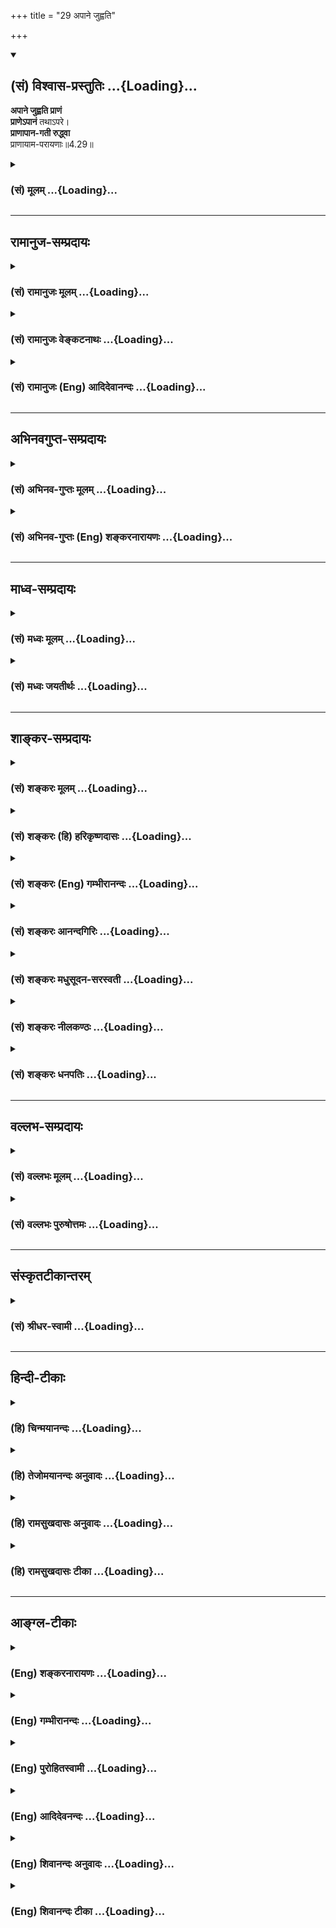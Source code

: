 +++
title = "29 अपाने जुह्वति"

+++
<div class="js_include" newlevelforh1="2" title="(सं) विश्वास-प्रस्तुतिः" unfilled url="/purANam_vaiShNavam/mahAbhAratam/06-bhIShma-parva/03-bhagavad-gItA-parva/saMskRtam/vishvAsa-prastutiH/04_jnAna-yogaH_brahmArp/29_apAne_juhvati.md">
<details open><summary><h2>(सं) विश्वास-प्रस्तुतिः ...{Loading}...</h2></summary>

**अपाने जुह्वति प्राणं**  
**प्राणेऽपानं** तथाऽपरे।  
**प्राणापान-गती रुद्ध्वा**  
प्राणायाम-परायणाः॥4.29॥
</details>
</div>
<div class="js_include collapsed" newlevelforh1="3" title="(सं) मूलम्" unfilled url="/purANam_vaiShNavam/mahAbhAratam/06-bhIShma-parva/03-bhagavad-gItA-parva/saMskRtam/mUlam/04_jnAna-yogaH_brahmArp/29_apAne_juhvati.md">
<details><summary><h3>(सं) मूलम् ...{Loading}...</h3></summary>

अपाने जुह्वति प्राण प्राणेऽपानं तथाऽपरे।  
प्राणापानगती रुद्ध्वा प्राणायामपरायणाः।।4.29।।
</details>
</div>


_________________
## रामानुज-सम्प्रदायः
<div class="js_include collapsed" newlevelforh1="3" title="(सं) रामानुजः मूलम्" unfilled url="/purANam_vaiShNavam/mahAbhAratam/06-bhIShma-parva/03-bhagavad-gItA-parva/saMskRtam/rAmAnujaH/mUlam/04_jnAna-yogaH_brahmArp/29_apAne_juhvati.md">
<details><summary><h3>(सं) रामानुजः मूलम् ...{Loading}...</h3></summary>

।।4.29।।**अपरे** कर्मयोगिनः प्राणायामेषु निष्ठां कुर्वन्ति। ते च
त्रिविधाः पूरकरेचककुम्भकभेदेन। **अपानेजुह्वति प्राणम्** इति पूरकः
**प्राणे अपानम्** इति रेचकः **प्राणापानगती रुद्ध्वा प्राणान् प्राणेषु
जुह्वति** इति कुम्भकः। प्राणायामपरेषु त्रिषु अपि अनुषज्यते **नियताहारा**
इति। द्रव्ययज्ञप्रभृतिप्राणायामपर्यन्तेषु कर्मयोगभेदेषु स्वसमीहितेषु
प्रवृत्ता एते सर्वेसहयज्ञैः प्रजाः सृष्ट्वा (गीता 3।10) इति
अभिहितमहायज्ञपूर्वकनित्यनैमित्तिककर्मरूपयज्ञविदः तन्निष्ठाः तत एव
क्षपितकल्मषाः।

</details>
</div>
<div class="js_include collapsed" newlevelforh1="3" title="(सं) रामानुजः वेङ्कटनाथः" unfilled url="/purANam_vaiShNavam/mahAbhAratam/06-bhIShma-parva/03-bhagavad-gItA-parva/saMskRtam/rAmAnujaH/venkaTanAthaH/04_jnAna-yogaH_brahmArp/29_apAne_juhvati.md">
<details><summary><h3>(सं) रामानुजः वेङ्कटनाथः ...{Loading}...</h3></summary>

  
  
।।4.29।। प्राणायामपरायणाः इत्यनेन वर्गत्रयस्य सामान्यसङ्ग्रहः। क्रियत इति
व्यञ्जनायप्राणायामेषु निष्ठां कुर्वन्तीति पृथग्वाक्यं कृतम्।
प्राणायामनिष्ठानामवान्तरभेदज्ञापनायपूरकेत्यादिना
प्राणायामावान्तरभेदप्रदर्शनम्। तत्तद्भेदप्रतिपादकांशं विविनक्ति अपरे
इत्यादिना। ऊर्ध्वप्रवृत्तस्य प्राणस्य अधःप्रवेशनं हि पूरकः। ततश्चअपाने
जुह्वतीत्येतदुपचारादुपपन्नम्। एवमधस्सि्थतस्य वायोरूर्ध्वप्रवर्तनं हि
रेचक इतिप्राणेऽपानमित्युपचरितम्। वायोरूर्ध्वाधोगमननिवारणेनावस्थापनं
कुम्भक इतिप्राणापानगती रुद्धा इत्यादेरभिप्रायः। प्राणान्
प्राणवृत्तिभेदानित्यर्थः। आहारनियमस्तु दृष्टादृष्टोपकारद्वारा
सर्वप्राणायामसाधारणतया विहित इत्याह प्राणायामपरेषु त्रिष्वपि इति।  
  

</details>
</div>
<div class="js_include collapsed" newlevelforh1="3" title="(सं) रामानुजः (Eng) आदिदेवानन्दः" unfilled url="/purANam_vaiShNavam/mahAbhAratam/06-bhIShma-parva/03-bhagavad-gItA-parva/saMskRtam/rAmAnujaH/english/AdidevAnandaH/04_jnAna-yogaH_brahmArp/29_apAne_juhvati.md">
<details><summary><h3>(सं) रामानुजः (Eng) आदिदेवानन्दः ...{Loading}...</h3></summary>

4.29 - 4.30 Other Karma Yogins are devoted to the practice of breath control. They are of three types because of the differences in inhalation, exhalation and stoppage of breath. Puraka (inhalation) is that in which the inward breath is sacrificed in the outward breath.
Recaka (exhalation) is that when the outward breath is sacrificed in the inward breath. Kumbhaka (stoppage of breath) is that when the flow of both inward and outward breaths is stopped. The clause, restricting of diet, applies to all the three types of persons devoted to the control of breath. All these, according to their liking and capacity are engaged in performing the various kinds of Karma Yoga beginning from the sacrifice of material objects to the control of breath. They know and are devoted to sacrifices comprising obligatory and occasional rituals preceded by the performance of 'the great sacrifices'
(Panca-Maha-Yajna), as alluded to in 'Creating men along with the sacrifices' (3.10). Because of this only, their sins are done away with.
Those who are engaged in Karma Yoga by sustaining their bodies only by the ambrosia of sacrificial remains will go to the eternal Brahman. 'Go to Brahman' here means realise the self which has Brahman for Its soul.

</details>
</div>


_________________
## अभिनवगुप्त-सम्प्रदायः
<div class="js_include collapsed" newlevelforh1="3" title="(सं) अभिनव-गुप्तः मूलम्" unfilled url="/purANam_vaiShNavam/mahAbhAratam/06-bhIShma-parva/03-bhagavad-gItA-parva/saMskRtam/abhinava-guptaH/mUlam/04_jnAna-yogaH_brahmArp/29_apAne_juhvati.md">
<details><summary><h3>(सं) अभिनव-गुप्तः मूलम् ...{Loading}...</h3></summary>

।।4.29 4.30।। एवं द्रव्ययज्ञः तपोयज्ञो योगयज्ञश्चोक्तलक्षणाः।
स्वाध्यायज्ञानयज्ञाश्च ये ते संप्रति लक्ष्यन्ते अपाने इति। अपरे इति।
प्राणम् उदयमानं +++(N उदीयमानम्)+++ नादं +++(S omit नादम्)+++
प्रणवादिमात्रालयान्तम् अपाने अस्तं याति स्वानन्दान्तः प्रवेशात्मनि
जुह्वति इति पिण्डस्थैर्यात्मा स्वाध्यायः। शिष्यात्मना च नयानयग्रहणाय
केचिदस्तं यान्तम् उदी(द) यमाने संवेश्य तदेकीकारेण अपवर्गदानात्+++(S
अपवर्गात्)+++ आत्मनि शिष्यात्मनि च शोधनबोधनप्रवेशनयोजनरूपे स्वाध्याययज्ञे
+++(S N स्वाध्यायज्ञाने)+++ स्वपरानन्दमये प्रतिष्ठितमनसः। अत एव पूरकः
प्रथममुक्तः चरमं रेचकः। प्रथमेन च पादेन +++(N भागेन)+++ विषयभोगान्तर्मुखीकरणं
द्वितीयेन महाविदेहधारणाक्रमाद्विषयग्रहणाय निस्सरणं +++(N विसारणम्)+++
ध्वन्यते। अतश्च स्वाध्याययज्ञेभ्यो न अन्ये ज्ञानयज्ञाः। एत
एवोक्तव्यापारपरिशीलनावशपरिपूरितस्वात्मशिष्यात्ममनोरथाः द्वे अप्येते गती
निरुध्य आहारं विषयभोगात्मकं नियम्य प्राणान् सकलचित्तवृत्त्युदयान्
प्राणेषु परनिरानन्दोल्लासेषु जुह्वति कुंभकप्रशान्त्या अर्पयन्ति +++(S omits
अर्पयन्ति)+++। सर्वे चैते द्रव्ययज्ञात् प्रभृति ज्ञानयज्ञान्तं यज्ञस्य
तत्त्वज्ञाः तेनैव च क्षपितकल्मषाः समूलोन्मूलितभेदवासनामयमहामोहाः।

</details>
</div>
<div class="js_include collapsed" newlevelforh1="3" title="(सं) अभिनव-गुप्तः (Eng) शङ्करनारायणः" unfilled url="/purANam_vaiShNavam/mahAbhAratam/06-bhIShma-parva/03-bhagavad-gItA-parva/saMskRtam/abhinava-guptaH/english/shankaranArAyaNaH/04_jnAna-yogaH_brahmArp/29_apAne_juhvati.md">
<details><summary><h3>(सं) अभिनव-गुप्तः (Eng) शङ्करनारायणः ...{Loading}...</h3></summary>

4.29 See Comment under 4.30

</details>
</div>


_________________
## माध्व-सम्प्रदायः
<div class="js_include collapsed" newlevelforh1="3" title="(सं) मध्वः मूलम्" unfilled url="/purANam_vaiShNavam/mahAbhAratam/06-bhIShma-parva/03-bhagavad-gItA-parva/saMskRtam/madhvaH/mUlam/04_jnAna-yogaH_brahmArp/29_apAne_juhvati.md">
<details><summary><h3>(सं) मध्वः मूलम् ...{Loading}...</h3></summary>

।।4.29।। अपरे प्राणायामपरायणाः प्राणमपाने जुह्वति अपानं च प्राणे।
कुम्बकस्था एव भवन्तीत्यर्थः।

</details>
</div>
<div class="js_include collapsed" newlevelforh1="3" title="(सं) मध्वः जयतीर्थः" unfilled url="/purANam_vaiShNavam/mahAbhAratam/06-bhIShma-parva/03-bhagavad-gItA-parva/saMskRtam/madhvaH/jayatIrthaH/04_jnAna-yogaH_brahmArp/29_apAne_juhvati.md">
<details><summary><h3>(सं) मध्वः जयतीर्थः ...{Loading}...</h3></summary>

।।4.29।। अपाने जुह्वति इत्येतत् पूरकरेचककुम्भकपरतया केचिद्व्याचक्षते
तदसत् अध्याहारादिप्रसङ्गात्। पूरकरेचकयोः कुम्भकार्थत्वेन
पृथक्प्राणायामत्वाभावाच्चेति भावेन कुम्भकमात्रपरतया योजयति **अपर**
इति। परायणाः इत्यतः परंप्राणापानगती रुद्धा इति द्रष्टव्यम्। अभिप्रायमाह
**कुम्भकस्था एवे**ति। एवशब्देनापव्याख्यानं व्यावर्तयति।

</details>
</div>


_________________
## शाङ्कर-सम्प्रदायः
<div class="js_include collapsed" newlevelforh1="3" title="(सं) शङ्करः मूलम्" unfilled url="/purANam_vaiShNavam/mahAbhAratam/06-bhIShma-parva/03-bhagavad-gItA-parva/saMskRtam/shankaraH/mUlam/04_jnAna-yogaH_brahmArp/29_apAne_juhvati.md">
<details><summary><h3>(सं) शङ्करः मूलम् ...{Loading}...</h3></summary>

।।4.29।। **अपाने** अपानवृत्तौ **जुह्वति** प्रक्षिपन्ति **प्राणं**
प्राणवृत्तिम् पूरकाख्यं प्राणायामं कुर्वन्तीत्यर्थः। **प्राणे अपानं तथा
अपरे** जुह्वति रेचकाख्यं च प्राणायामं कुर्वन्तीत्येतत्। **प्राणापानगती**
मुखनासिकाभ्यां वायोः निर्गमनं प्राणस्य गतिः तद्विपर्ययेण अधोगमनम्
अपानस्य गतिः ते प्राणापानगती एते **रुद्ध्वा** निरुध्य
**प्राणायामपरायणाः** प्राणायामतत्पराः कुम्भकाख्यं प्राणायामं
कुर्वन्तीत्यर्थः।। किञ्च

</details>
</div>
<div class="js_include collapsed" newlevelforh1="3" title="(सं) शङ्करः (हि) हरिकृष्णदासः" unfilled url="/purANam_vaiShNavam/mahAbhAratam/06-bhIShma-parva/03-bhagavad-gItA-parva/saMskRtam/shankaraH/hindI/harikRShNadAsaH/04_jnAna-yogaH_brahmArp/29_apAne_juhvati.md">
<details><summary><h3>(सं) शङ्करः (हि) हरिकृष्णदासः ...{Loading}...</h3></summary>

।।4.29।। तथा ( कोई ) अपानवायुमें प्राणवायुका हवन करते हैं अर्थात् पूरक
नामक प्राणायाम किया करते हैं। वैसे ही अन्य कोई प्राणमें अपानका हवन करते
हैं अर्थात् रेचक नामक प्राणायाम किया करते हैं। मुख और नासिकाके द्वारा
वायुका बाहर निकलना प्राणकी गति है और उसके विपरीत ( पेटमें ) नीचेकी और
जाना अपानकी गति है। उन प्राण और अपान दोनोंकी गतियोंको रोककर कोई अन्य लोग
प्राणायामपरायण होते हैं अर्थात् प्राणायाममें तत्पर हुए वे केवल कुम्भक
नामक प्राणायाम किया करते हैं।

</details>
</div>
<div class="js_include collapsed" newlevelforh1="3" title="(सं) शङ्करः (Eng) गम्भीरानन्दः" unfilled url="/purANam_vaiShNavam/mahAbhAratam/06-bhIShma-parva/03-bhagavad-gItA-parva/saMskRtam/shankaraH/english/gambhIrAnandaH/04_jnAna-yogaH_brahmArp/29_apAne_juhvati.md">
<details><summary><h3>(सं) शङ्करः (Eng) गम्भीरानन्दः ...{Loading}...</h3></summary>

4.29 Pranayama-parayanah, constantly practising control of the vital
forces-i.e. they practise a form of pranayama called Kumbhaka (stopping
the breath either inside or outside) \['Three sorts of motion of
Pranayama (control of the vital forces) are, one by which we draw the
breath in, another by which we throw it out, and the third action is
when the breath is held in the lungs or stopped from entering the
lungs.'-C.W., Vol.I, 1962, p. 267. Thus, there are two kinds of
Kumbhaka-internal and external.\]-; prana-apana-gati ruddhva, by
stopping the movements of the outgoing and the incoming breaths-the
outgoing of breath (exhalation) through the mouth and the nostrils is
the movement of the Prana; as opposed to that, the movement of Apana is
the going down (of breath) (inhalation); these constitute the
prana-apana-gati, movements of Prana and Apana; by stopping these; some
juhvati, offer as a sacrifice; pranam, the outgoing breath, which is the
function of Prana; apane, in the incoming breath, which is the function
of Apana-i.e. they practised a form of pranayama called Puraka ('filling
in'); while tatha apare, still others; offer apanam, the incoming
breath; prane, in the outgoing breath, i.e. they practise a form of
pranayama called Recaka ('emptying out'). \[Constantly practising
control of the vital, forces, they perform Kumbhaka after Recaka and
Puraka.\]

</details>
</div>
<div class="js_include collapsed" newlevelforh1="3" title="(सं) शङ्करः आनन्दगिरिः" unfilled url="/purANam_vaiShNavam/mahAbhAratam/06-bhIShma-parva/03-bhagavad-gItA-parva/saMskRtam/shankaraH/AnandagiriH/04_jnAna-yogaH_brahmArp/29_apAne_juhvati.md">
<details><summary><h3>(सं) शङ्करः आनन्दगिरिः ...{Loading}...</h3></summary>

।।4.29।। प्राणायामाख्यं यज्ञमुदाहरति **किञ्चेति।** प्राणायामपरायणाः सन्तो
रेचकं पूरकं च कृत्वा कुम्भकं कुर्वन्तीत्याह **प्राणेति।**

</details>
</div>
<div class="js_include collapsed" newlevelforh1="3" title="(सं) शङ्करः मधुसूदन-सरस्वती" unfilled url="/purANam_vaiShNavam/mahAbhAratam/06-bhIShma-parva/03-bhagavad-gItA-parva/saMskRtam/shankaraH/madhusUdana-sarasvatI/04_jnAna-yogaH_brahmArp/29_apAne_juhvati.md">
<details><summary><h3>(सं) शङ्करः मधुसूदन-सरस्वती ...{Loading}...</h3></summary>

।।4.29।। प्राणायामयज्ञमाह सार्धेन अपानेऽपानवृत्तौ जुह्वति प्रक्षिपन्ति
प्राणवृत्तिम्। बाह्यवायोः शरीराभ्यन्तरप्रवेशेन पूरकाख्यं प्राणायामं
कुर्वन्तीत्यर्थः। प्राणोऽपानं तथाऽपरे जुह्वति शारीरवायोर्बहिर्निर्गमनेन
रेचकाख्यं प्राणायामं कुर्वन्तीत्यर्थः। पूरकरेचककथनेन च तदविनाभूतो
द्विविधः कुम्भकोऽपि कथित एव। यथाशक्ति वायुमापूर्यानन्तरं
श्वासप्रश्वासनिरोधः क्रियमाणोऽन्तःकुम्भकः। यथाशक्ति सर्वं वायुं
विरिच्यानन्तरं क्रियमाणो बहिःकुम्भकः। एतत्प्राणायामत्रयानुवादपूर्वकं
चतुर्थं कुम्भकमाह प्राणापानगती मुखनासिकाभ्यामान्तरस्य वायोर्बहिर्निर्गमः
श्वासः प्राणस्य गतिः। बहिर्निर्गतस्यान्तःप्रवेशः प्रश्वा सोऽपानस्य गतिः।
तत्र पूरके प्राणगतिनिरोधः रेचकेऽपानगतिनिरोधः कुम्भके तूभयगतिनिरोध इति
क्रमेण युगपच्च श्वा सप्रस्वासाख्ये प्राणापानगती रुद्ध्वा
प्राणायामपरायणाः सन्तोऽपरे पूर्वविलक्षणानियताहाराः
आहारनियमादियोगसाधनविशिष्टाः प्राणेषु बाह्याभ्यन्तरकुम्भकाभ्यासनिगृहीतेषु
प्राणान् ज्ञानेन्द्रियकर्मर्मेन्द्रियरूपान्जुह्णति चतुर्थकुम्भकाभ्यासेन
विलापयन्तीत्यर्थः। तदेतसर्वं भगवता पतञ्जलिना संक्षेपविस्तराभ्यां
सूत्रितम्। तत्र संक्षेपसूत्रतस्मिन्सति श्वा सप्रश्वा
सयोर्गतिविच्छेदलक्षणः प्राणायामः इति। तस्मिन्नासने स्थिरे सति
प्राणायामोऽनुष्ठेयः। कीदृशः श्वासप्रश्वासयोर्गतिविच्छेदलक्षणः
श्वासप्रश्वासयोः प्राणापानधर्मयोर्या गतिः पुरुषप्रयत्नमन्तरेण
स्वाभाविकप्रवहणं क्रमेण युगपञ्च पुरुषप्रयत्नविशेषेण तस्या विच्छेदो निरोध
एव लक्षणं स्वरूपं यस्य स तथेति। एतदेव
विवृणोतिबाह्याभ्यन्तरस्तम्भवृत्तिर्देशकालसंख्याभिः परिदृष्टो
दीर्घसूक्ष्मः इति। बाह्यगतिनिरोधरूपत्वाद्बाह्यवृत्तिः। पूरकः।
आन्तरगतिनिरोधरूपत्वादान्तरवृत्ती रेचकः कैश्चित्तु बाह्यशब्देन रेचकः
आन्तरशब्देन च पूरको व्याख्यातः। युगपदुभयगतिनिरोधस्तम्भस्तद्वृत्तिः
कुम्भकः। तदुक्तंयत्रोभयोः श्वासप्रश्वासयोः सकृदेव
विधारकात्प्रयत्नाद्भावो भवति न पुनः पूर्ववदापूरणप्रयत्नौघविधारणं नापि
रेचनप्रयत्नौधविधारणं किंतु यथा तप्त उपले निहितं जलं परिशुष्यत्सर्वतः
संकोचमापद्यते एवमयमपि मारुतो वहनशीलो बलवद्विधारकप्रयत्नावरुद्धक्रियः
शरीर एव सूक्ष्मभूतोऽवतिष्ठते नतु पूरयति येन पूरकः नतु रेचयति येन रेचक
इति। त्रिविधोऽयं प्राणायामो देशेन कालेन संख्यया च परीक्षितों
दीर्घसूक्ष्मसंज्ञो भवति। यथा घनीभूतस्तूलपिण्डः प्रसार्यमाणो विरलतया
दीर्घः सूक्ष्मश्च भवति तथा प्राणोऽपि देशकालसंख्याधिक्येनाभ्यस्यमानो
दीर्घो दुर्लक्ष्यतया सूक्ष्मोऽपि संपद्यते। तथाहि हृदयान्निर्गत्य
नासाग्रसंमुखे द्वादशाङ्गुलपर्यन्ते देशे श्वासः समाप्यते। ततएव च
परावृत्त्य हृदयपर्यन्तं प्रविशतीति स्वाभाविकी प्राणापानयोर्गतिः।
अभ्यासेन तु क्रमेण नाभेराधारद्वारा निर्गच्छति।
नासान्तश्चतुर्विंशत्यङ्गुलपर्यन्ते षट्त्रिंशदङ्गुलपर्यन्ते वा देशे
समाप्यते। एवं प्रवेशोऽपि तावानवगन्तव्यः। तत्र बाह्यदेशव्याप्तिर्निर्वाते
देशे इषीकादिसूक्ष्मतूलक्रिययाऽनुमातव्या। अन्तरपि पिपीलिकास्पर्शसदृशेन
स्पर्शेनानुमातव्या। सेयं देशपरीक्षा। तथा निमेषक्रियावच्छिन्नस्य कालस्य
चतुर्थो भागः क्षणस्तेषामियत्ताऽवधारणीया। स्वजानुमण्डलं पाणिना
त्रिःपरामृश्य छोटिकावच्छिन्नः कालो मात्रा। ताभिः षड्त्रिंशतामात्राभिः
प्रथम उद्धातो मन्दः स एव द्विगुणीकृतो द्वितीयो मध्यः स एव
त्रिगुणीकृतस्तृतीयस्तीव्र इति। नाभिमूलात्प्रेरितस्य वायोर्विरिच्यमानस्य
शिरस्यभिहननमुद्धात इत्युच्यते। सेयं कालपरीक्षा। संख्यापरीक्षा च
प्रणवजपावृत्तिभेदेन वा संख्यापरीक्षा श्वासप्रवेशगणनया वा। कालसंख्ययोः
कथंचिद्भेदविवक्षया पृथगुपन्यासः। यद्यपि कुम्भके देशव्याप्तिर्नावगम्यते
तथापि कालसंख्याव्याप्तिरवगम्यत एव। स खल्वयं प्रत्यहमभ्यस्तो
दिवसपक्षमासादिक्रमेण देशकालप्रचयव्यापितया दीर्घः परमनैपुण्यसमधिगमनीयतया
च सूक्ष्म इति निरूपितस्त्रिविधः प्राणायामः। चतुर्थं फलभूतं सूत्रयतिस्म
बाह्याभ्यन्तरविषयाक्षेपी चतुर्थः इति। बाह्मविषयः श्वासो रेचकः।
अभ्यन्तरविषयः प्रश्वास पूरकः। वैपरीत्यं वा। तावुभावपेक्ष्य
सकृद्बलवद्विधारकप्रयत्नवशाद्भवति बाह्याभ्यन्तरभेदन द्विविधस्ततृतीयः
कुम्भकः। तावुभावनपेक्ष्यैव
केवलकुम्भकाभ्यासपाटवेनासकृत्तत्तत्प्रयत्नवशाद्भवति चतुर्थः कुम्भकः। तथाच
बाह्याभ्यन्तरविषयाक्षेपीति तदनपेक्ष इत्यर्थः। अन्या व्याख्या बाह्यो
विषयो द्वादशान्तादिराभ्यन्तरो विषयो हृदयनाभिचक्रादिः तौ द्वौ
विषयावाक्षिप्य पर्यालोच्य यः स्तम्भरूपो गतिविच्छेदः स चतुर्थः प्राणायाम
इति। तृतीयस्तु बाह्याभ्यन्तरौ विषयावपर्यालोच्यैव सहसा भवतीति विशेषः।
एतादृशश्चतुर्विधः प्राणायामेऽपाने जुह्वति प्राणमित्यादिना सार्धेन
श्लोकेन दर्शितः।

</details>
</div>
<div class="js_include collapsed" newlevelforh1="3" title="(सं) शङ्करः नीलकण्ठः" unfilled url="/purANam_vaiShNavam/mahAbhAratam/06-bhIShma-parva/03-bhagavad-gItA-parva/saMskRtam/shankaraH/nIlakaNThaH/04_jnAna-yogaH_brahmArp/29_apAne_juhvati.md">
<details><summary><h3>(सं) शङ्करः नीलकण्ठः ...{Loading}...</h3></summary>

।।4.29।। एकादशं यज्ञमाह **अपान इति।** अपरे अपानेऽपानवृत्तौ जुह्वति
प्रक्षिपन्ति प्राणं प्राणवृत्तिम्। पूरकाख्यं प्राणायामं
कुर्वन्तीत्यर्थः। तथा प्राणे च अपानं प्रक्षिपन्ति। रेचकाख्यं प्राणायामं
कुर्वन्तीत्यर्थः। प्राणापानगती रुद्ध्वा मुखनासिकाभ्यां वायोर्निर्गमनं
प्राणस्य गतिः तद्विपर्ययेणाधोगमनमपानस्य गतिः ये प्राणापानगति एते निरुध्य
प्राणायामपरायणाः प्राणायामतत्पराः कुम्भकाख्यं प्राणायामं
कुर्वन्तीत्यर्थः।

</details>
</div>
<div class="js_include collapsed" newlevelforh1="3" title="(सं) शङ्करः धनपतिः" unfilled url="/purANam_vaiShNavam/mahAbhAratam/06-bhIShma-parva/03-bhagavad-gItA-parva/saMskRtam/shankaraH/dhanapatiH/04_jnAna-yogaH_brahmArp/29_apAne_juhvati.md">
<details><summary><h3>(सं) शङ्करः धनपतिः ...{Loading}...</h3></summary>

।।4.29।। एकादशयज्ञमाह। अपानेऽपानवृत्तौ प्राणवृत्तिमपरे जुह्वति। पूरकाख्यं
प्राणायामं कुर्वन्तीत्यर्थः। तथा प्राणेऽपानं जुह्वति रेचकाख्यं
प्राणायामं कुर्वन्ति प्राणापानयोर्मुखनासिकाभ्यां वायोर्निर्गमनाधोगमनरुपे
गती निरुध्य प्राणायामपरायणाः प्राणायामतत्पराः कुम्भकाख्यं प्राणायामं
कुर्वन्तीत्यर्थः।

</details>
</div>


_________________
## वल्लभ-सम्प्रदायः
<div class="js_include collapsed" newlevelforh1="3" title="(सं) वल्लभः मूलम्" unfilled url="/purANam_vaiShNavam/mahAbhAratam/06-bhIShma-parva/03-bhagavad-gItA-parva/saMskRtam/vallabhaH/mUlam/04_jnAna-yogaH_brahmArp/29_apAne_juhvati.md">
<details><summary><h3>(सं) वल्लभः मूलम् ...{Loading}...</h3></summary>

।।4.29।। योगधारणवतामपि मध्ये केचित् प्राणायामपराः केचिन्नियताहारा
उत्तममध्यमा इति तान्निरूपयति अपानेति। अधोवृत्तिप्राणा ऊर्द्धृवृत्तिरिति
पर्यायेण तद्रोधे तथाविधाः।

</details>
</div>
<div class="js_include collapsed" newlevelforh1="3" title="(सं) वल्लभः पुरुषोत्तमः" unfilled url="/purANam_vaiShNavam/mahAbhAratam/06-bhIShma-parva/03-bhagavad-gItA-parva/saMskRtam/vallabhaH/puruShottamaH/04_jnAna-yogaH_brahmArp/29_apAne_juhvati.md">
<details><summary><h3>(सं) वल्लभः पुरुषोत्तमः ...{Loading}...</h3></summary>

  
  
।।4.29।। अपरे योगिनोऽपानेऽधस्स्थे प्राणं ऊर्ध्वस्थं पूरकविधिना जुह्वति।
तथा अपरे रेचकविधिना अपानं प्राणे। कुम्भकविधिना प्राणापानयोर्गतिनिरोधं
कृत्वा प्राणायामपराः ईश्वरचिन्तननिष्ठा भवन्ति।  
  

</details>
</div>


_________________
## संस्कृतटीकान्तरम्
<div class="js_include collapsed" newlevelforh1="3" title="(सं) श्रीधर-स्वामी" unfilled url="/purANam_vaiShNavam/mahAbhAratam/06-bhIShma-parva/03-bhagavad-gItA-parva/saMskRtam/shrIdhara-svAmI/04_jnAna-yogaH_brahmArp/29_apAne_juhvati.md">
<details><summary><h3>(सं) श्रीधर-स्वामी ...{Loading}...</h3></summary>

।।4.29।। किंच **अपान इति।** अपाने अधोवृत्तौ प्राणमूर्ध्ववृत्तिं पूरकेण
जुह्वति पूरककाले प्राणमपानेनैकीकुर्वन्ति। तथा कुम्भकेन
प्राणापानयोरूर्ध्वाधोगती रुद्ध्वा रेचककालेऽपानं प्राणे जुह्वति। एवं
पूरककुम्भकरेचकैः प्राणायामपरायणा अपरे इत्यर्थः।

</details>
</div>


_________________
## हिन्दी-टीकाः
<div class="js_include collapsed" newlevelforh1="3" title="(हि) चिन्मयानन्दः" unfilled url="/purANam_vaiShNavam/mahAbhAratam/06-bhIShma-parva/03-bhagavad-gItA-parva/hindI/chinmayAnandaH/04_jnAna-yogaH_brahmArp/29_apAne_juhvati.md">
<details><summary><h3>(हि) चिन्मयानन्दः ...{Loading}...</h3></summary>

।।4.29।। इस श्लोक में आत्मसंयम के लिये उपयोगी प्राणायाम विधि का वर्णन
किया गया है जिसका अभ्यास कुछ साधकगण करते हैं। अन्दर ली जाने वाली वायु को
प्राण तथा बाहर छोड़ी जाने वाली वायु को अपान कहते हैं। योगशास्त्र के
अनुसार हमारी श्वसन क्रिया के तीन अंग हैं पूरक रेचक और कुम्भक। श्वास
द्वारा वायु को अन्दर लेने को पूरक तथा उच्छ्वास द्वारा बाहर छोड़ने को
रेचक कहते हैं। एक पूरक और एक रेचक के बीच कुछ अन्तर होता है। जब वायु केवल
अन्दर ही या केवल बाहर ही रहती है तो इसे कुम्भक कहते हैं। सामान्यत हमारी
श्वसन क्रिया नियमबद्ध नहीं होती। अत पूरककुम्भकरेचककुम्भक रूप प्राणायाम
की विधि का उपदिष्ट अनुपात में अभ्यास करने से प्राण को संयमित किया जा
सकता है जो मनसंयम के लिये उपयोगी सिद्ध हो सकता है। इस श्लोक में क्रमश
रेचक पूरक और कुम्भक का उल्लेख है। प्राणायाम को यज्ञ समझ कर जो व्यक्ति
इसका अभ्यास करता है वह अन्य उपप्राणों को मुख्य प्राण में हवन करना भी सीख
लेता है। जैसी कि सामान्य धारणा है प्राण का अर्थ केवल वायु अथवा श्वास नहीं
है। हिन्दु शास्त्रों में प्रयुक्त प्राण शब्द का अभिप्राय जीवन शक्ति के
उन कार्यो से है जो एक जीवित व्यक्ति के शरीर में होते रहते हैं। शास्त्रों
में वर्णित पंचप्राणों का अध्ययन करने से ज्ञात होता है कि वे शरीर धारणा
के पाँच प्रकार के कार्य हैं। वे पंचप्राण हैं प्राण अपान व्यान समान और
उदान जो क्रमश विषय ग्रहण मलविसर्जन शरीर में रक्त प्रवाह अन्नपाचन एवं
विचार की क्षमताओं को इंगित करते हैं। सामान्यत मनुष्य को इन क्रियायों का
कोई भान नहीं रहता परन्तु प्राणायाम के अभ्यास से इन सबको अपने वश में रखा
जा सकता है। अत वास्तव में प्राणायाम भी एक उपयोगी साधना है। अगले श्लोक में
अन्तिम बारहवीं प्रकार की साधना का वर्णन किया गया है

</details>
</div>
<div class="js_include collapsed" newlevelforh1="3" title="(हि) तेजोमयानन्दः अनुवादः" unfilled url="/purANam_vaiShNavam/mahAbhAratam/06-bhIShma-parva/03-bhagavad-gItA-parva/hindI/tejomayAnandaH/anuvAdaH/04_jnAna-yogaH_brahmArp/29_apAne_juhvati.md">
<details><summary><h3>(हि) तेजोमयानन्दः अनुवादः ...{Loading}...</h3></summary>

।।4.29।। अन्य (योगीजन) अपानवायु में प्राणवायु को हवन करते हैं, तथा
प्राण में अपान की आहुति देते हैं, प्राण और अपान की गति को रोककर, वे
प्राणायाम के ही समलक्ष्य समझने वाले होते हैं।।

</details>
</div>
<div class="js_include collapsed" newlevelforh1="3" title="(हि) रामसुखदासः अनुवादः" unfilled url="/purANam_vaiShNavam/mahAbhAratam/06-bhIShma-parva/03-bhagavad-gItA-parva/hindI/rAmasukhadAsaH/anuvAdaH/04_jnAna-yogaH_brahmArp/29_apAne_juhvati.md">
<details><summary><h3>(हि) रामसुखदासः अनुवादः ...{Loading}...</h3></summary>

।।4.29 -- 4.30।। दूसरे कितने ही प्राणायामके परायण हुए योगीलोग अपानमें
प्राणका पूरक करके, प्राण और अपानकी गति रोककर फिर प्राणमें अपानका हवन
करते हैं; तथा अन्य कितने ही नियमित आहार करनेवाले प्राणोंका प्राणोंमें
हवन किया करते हैं। ये सभी साधक यज्ञोंद्वारा पापोंका नाश करनेवाले और
यज्ञोंको जाननेवाले हैं।

</details>
</div>
<div class="js_include collapsed" newlevelforh1="3" title="(हि) रामसुखदासः टीका" unfilled url="/purANam_vaiShNavam/mahAbhAratam/06-bhIShma-parva/03-bhagavad-gItA-parva/hindI/rAmasukhadAsaH/TIkA/04_jnAna-yogaH_brahmArp/29_apAne_juhvati.md">
<details><summary><h3>(हि) रामसुखदासः टीका ...{Loading}...</h3></summary>

4.29।***व्याख्या--*'अपाने जुह्वति ৷৷. प्राणायामपरायणाः'(टिप्पणी प₀
258.1)**--प्राणका स्थान हृदय (ऊपर) तथा अपानका स्थान गुदा (नीचे) है
**(टिप्पणी प₀ 258.2)**। श्वासको बाहर निकालते समय वायुकी गति ऊपरकी ओर तथा
श्वासको भीतर ले जाते समय वायुकी गति नीचेकी ओर होती है। इसलिये श्वासको
बाहर निकालना 'प्राण' का कार्य और श्वासको भीतर ले जाना 'अपान' का कार्य
है। योगीलोग पहले बाहरकी वायुको बायीं नासिका-(चन्द्रनाड़ी-) के द्वारा
भीतर ले जाते हैं। वह वायु हृदयमें स्थित प्राणवायुको साथ लेकर नाभिसे होती
हुई स्वाभाविक ही अपानमें लीन हो जाती है। इसको 'पूरक' कहते हैं। फिर वे
प्राणवायु और अपानवायु-- दोनोंकी गति रोक देते हैं। न तो श्वास बाहर जाता
है और न श्वास भीतर ही आता है। इसको 'कुम्भक' कहते हैं। इसके बाद वे भीतरकी
वायुको दायीं नासिका-(सूर्यनाड़ी-) के द्वारा बाहर निकालते हैं। वह वायु
स्वाभाविक ही प्राणवायुको तथा उसके पीछे-पीछे अपानवायुको साथ लेकर बाहर
निकलती है। यही प्राण-वायुमें अपानवायुका हवन करना है। इसको 'रेचक' कहते
हैं। चार भगवन्नामसे पूरक, सोलह भगवन्नामसे कुम्भक और आठ भगवन्नामसे रेचक
किया जाता है।  
  
इस प्रकार योगीलोग पहले चन्द्रनाड़ीसे पूरक, फिर कुम्भक और फिर
सूर्यनाड़ीसे रेचक करते हैं। इसके बाद सूर्यनाड़ीसे पूरक, फिर कुम्भक और
फिर चन्द्रनाड़ीसे रेचक करते हैं। इस तरह बार-बार पूरक-कुम्भक-रेचक करना
प्राणायामरूप यज्ञ है। परमात्मप्राप्तिके उद्देश्यसे निष्कामभावपूर्वक
प्राणायामके परायण होनेसे सभी पाप नष्ट हो जाते हैं **(टिप्पणी प₀
258.3)**।  
  
**'अपरे नियताहाराः प्राणान् प्राणेषु जुह्वति'--**नियमित आहार-विहार
करनेवाले साधक ही प्राणोंका प्राणोंमें हवन कर सकते हैं। अधिक या बहुत कम
भोजन करनेवाला अथवा बिलकुल भोजन न करनेवाला यह प्राणायाम नहीं कर सकता
(गीता 6। 16 17)। प्राणोंका प्राणोंमें हवन करनेका तात्पर्य है--प्राणका
प्राणमें और अपानका अपानमें हवन करना अर्थात् प्राण और अपानको अपने-अपने
स्थानोंपर रोक देना। न श्वास बाहर निकालना और न श्वास भीतर लेना। इसे
'स्तम्भवृत्ति प्राणायाम' भी कहते हैं। इस प्राणायामसे स्वाभाविक ही
वृत्तियाँ शान्त होती हैं और पापोंका नाश हो जाता है। केवल
परमात्मप्राप्तिका उद्देश्य रखकर प्राणायाम करनेसे अन्तःकरण निर्मल हो जाता
है और परमात्मप्राप्ति हो जाती है।

</details>
</div>


_________________
## आङ्ग्ल-टीकाः
<div class="js_include collapsed" newlevelforh1="3" title="(Eng) शङ्करनारायणः" unfilled url="/purANam_vaiShNavam/mahAbhAratam/06-bhIShma-parva/03-bhagavad-gItA-parva/english/shankaranArAyaNaH/04_jnAna-yogaH_brahmArp/29_apAne_juhvati.md">
<details><summary><h3>(Eng) शङ्करनारायणः ...{Loading}...</h3></summary>

4.29. - 4.30. \[Some sages\] offer the prana into the apana; like-wise others offer the apana into the prana. Having controlled both the courses of the prana and apana, the same sages, with their desire fulfilled by the above activities, and with their food restricted, offer the pranas into pranas. All these persons know what sacrifices are and have their sins destroyed by sacrifices.

</details>
</div>
<div class="js_include collapsed" newlevelforh1="3" title="(Eng) गम्भीरानन्दः" unfilled url="/purANam_vaiShNavam/mahAbhAratam/06-bhIShma-parva/03-bhagavad-gItA-parva/english/gambhIrAnandaH/04_jnAna-yogaH_brahmArp/29_apAne_juhvati.md">
<details><summary><h3>(Eng) गम्भीरानन्दः ...{Loading}...</h3></summary>

4.29 Constantly practising control of the vital forces by stopping the movements of the outgoing and the incoming breaths, some offer as a sacrifice the outgoing breath in the incoming breath; while still others, the incoming breath in the outgoing breath.

</details>
</div>
<div class="js_include collapsed" newlevelforh1="3" title="(Eng) पुरोहितस्वामी" unfilled url="/purANam_vaiShNavam/mahAbhAratam/06-bhIShma-parva/03-bhagavad-gItA-parva/english/purohitasvAmI/04_jnAna-yogaH_brahmArp/29_apAne_juhvati.md">
<details><summary><h3>(Eng) पुरोहितस्वामी ...{Loading}...</h3></summary>

4.29 There are some who practise control of the Vital Energy and govern the subtle forces of Prana and Apana, thereby sacrificing their Prana unto Apana, or their Apana unto Prana.

</details>
</div>
<div class="js_include collapsed" newlevelforh1="3" title="(Eng) आदिदेवनन्दः" unfilled url="/purANam_vaiShNavam/mahAbhAratam/06-bhIShma-parva/03-bhagavad-gItA-parva/english/AdidevanandaH/04_jnAna-yogaH_brahmArp/29_apAne_juhvati.md">
<details><summary><h3>(Eng) आदिदेवनन्दः ...{Loading}...</h3></summary>

4.29 Others, with restricted diet, are devoted to the control of breath.
Some sacrifice the inward breath in the outward breath. Similarly others sacrifice the outward breath in the inward breath. Some others, stopping the flow of both the inward breath and the outward, sacrifice the inward breaths and outward breaths.

</details>
</div>
<div class="js_include collapsed" newlevelforh1="3" title="(Eng) शिवानन्दः अनुवादः" unfilled url="/purANam_vaiShNavam/mahAbhAratam/06-bhIShma-parva/03-bhagavad-gItA-parva/english/shivAnandaH/anuvAdaH/04_jnAna-yogaH_brahmArp/29_apAne_juhvati.md">
<details><summary><h3>(Eng) शिवानन्दः अनुवादः ...{Loading}...</h3></summary>

4.29 Others offer as sacrifice the outgoing breath in the incoming, and the incoming in the outgoing, restraining the course of the outgoing and the incoming breaths, solely absorbed in the restraint of the breath.

</details>
</div>
<div class="js_include collapsed" newlevelforh1="3" title="(Eng) शिवानन्दः टीका" unfilled url="/purANam_vaiShNavam/mahAbhAratam/06-bhIShma-parva/03-bhagavad-gItA-parva/english/shivAnandaH/TIkA/04_jnAna-yogaH_brahmArp/29_apAne_juhvati.md">
<details><summary><h3>(Eng) शिवानन्दः टीका ...{Loading}...</h3></summary>

4.29 अपाने in the outgoing breath; जुह्वति sacrifice; प्राणम् incoming breath; प्राणे in the incoming breath; अपानम् outgoing breath; तथा thus;
अपरे others; प्राणापानगती courses of the outgoing and incoming breaths;
रुद्ध्वा restraining; प्राणायामपरायणाः solely absorbed in the restraint of breath.Commentary Some Yogis practise Puraka (inhalation); some Yogis practise Rechaka (exhalation);,and some Yogis practise Kumbhaka
(retention of breath).The five subPranas and the other Pranas are merged in the chief Prana (MukhyaPrana) by the practice of Pranayama. When the Prana is controlled; the mind also stops its wanderings and becomes steady the senses are also thinned out and merged in the Prana. It is through the vibration of Prana that the activities of the mind and the senses are kept up. If the Prana is controlled; the mind; the intellect and the senses cease to function.

</details>
</div>
